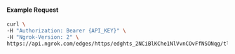 
#### Example Request
```bash
curl \
-H "Authorization: Bearer {API_KEY}" \
-H "Ngrok-Version: 2" \
https://api.ngrok.com/edges/https/edghts_2NCiBlKChe1NlVvnCOvFfNSONqg/tls_termination
